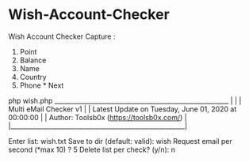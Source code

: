 # Wish-Account-Checker

Wish Account Checker
Capture :

1. Point
2. Balance
3. Name
4. Country
5. Phone * Next

php wish.php
     _______________________________________________________
    |                                                       |
    |                Multi eMail Checker v1                 |
    |  Latest Update on Tuesday, June 01, 2020 at 00:00:00  |
    |      Author: Toolsb0x (https://toolsb0x.com/)         |
    |_______________________________________________________|
                


 Enter list: wish.txt
 Save to dir (default: valid): wish
 Request email per second (*max 10) ? 5
 Delete list per check? (y/n): n
